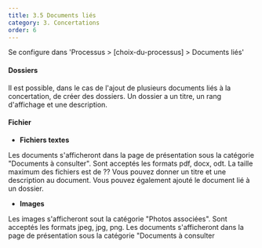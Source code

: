 ```yaml
---
title: 3.5 Documents liés
category: 3. Concertations
order: 6
---
```


Se configure dans 'Processus > [choix-du-processus] > Documents liés'

#### Dossiers

Il est possible, dans le cas de l'ajout de plusieurs documents liés à la concertation, de créer des dossiers.
Un dossier a un titre, un rang d'affichage et une description.

#### Fichier

* **Fichiers textes**

Les documents s'afficheront dans la page de présentation sous la catégorie "Documents à consulter".
Sont acceptés les formats pdf, docx, odt.
La taille maximum des fichiers est de ??
Vous pouvez donner un titre et une description au document.
Vous pouvez également ajouté le document lié à un dossier.

* **Images**

Les images s'afficheront sout la catégorie "Photos associées".
Sont acceptés les formats jpeg, jpg, png.
Les documents s'afficheront dans la page de présentation sous la catégorie "Documents à consulter
